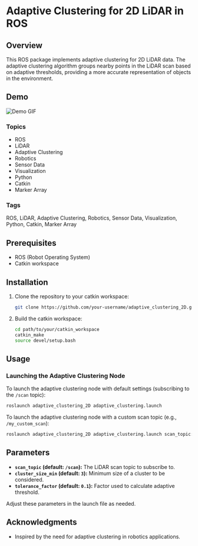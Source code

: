# Adaptive Clustering for 2D LiDAR in ROS

## Overview

This ROS package implements adaptive clustering for 2D LiDAR data. The adaptive clustering algorithm groups nearby points in the LiDAR scan based on adaptive thresholds, providing a more accurate representation of objects in the environment.

## Demo

![Demo GIF](demo.gif)

### Topics
- ROS
- LiDAR
- Adaptive Clustering
- Robotics
- Sensor Data
- Visualization
- Python
- Catkin
- Marker Array

### Tags
ROS, LiDAR, Adaptive Clustering, Robotics, Sensor Data, Visualization, Python, Catkin, Marker Array

## Prerequisites

- ROS (Robot Operating System)
- Catkin workspace

## Installation

1. Clone the repository to your catkin workspace:

    ```bash
    git clone https://github.com/your-username/adaptive_clustering_2D.git
    ```

2. Build the catkin workspace:

    ```bash
    cd path/to/your/catkin_workspace
    catkin_make
    source devel/setup.bash
    ```

## Usage

### Launching the Adaptive Clustering Node

To launch the adaptive clustering node with default settings (subscribing to the `/scan` topic):

```bash
roslaunch adaptive_clustering_2D adaptive_clustering.launch
```
To launch the adaptive clustering node with a custom scan topic (e.g., `/my_custom_scan`):

```bash
roslaunch adaptive_clustering_2D adaptive_clustering.launch scan_topic:=/my_custom_scan
```

## Parameters

- **`scan_topic` (default: `/scan`):** The LiDAR scan topic to subscribe to.
- **`cluster_size_min` (default: `3`):** Minimum size of a cluster to be considered.
- **`tolerance_factor` (default: `0.1`):** Factor used to calculate adaptive threshold.

Adjust these parameters in the launch file as needed.

## Acknowledgments

- Inspired by the need for adaptive clustering in robotics applications.


